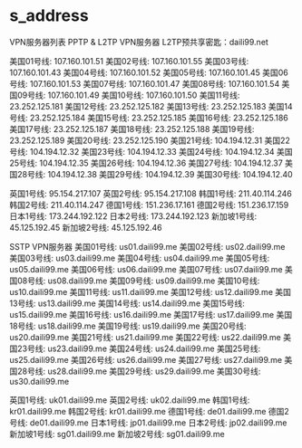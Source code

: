 # s_address
VPN服务器列表
PPTP & L2TP VPN服务器
L2TP预共享密匙：daili99.net

美国01号线: 107.160.101.51
美国02号线: 107.160.101.55
美国03号线: 107.160.101.43
美国04号线: 107.160.101.52
美国05号线: 107.160.101.45
美国06号线: 107.160.101.53
美国07号线: 107.160.101.47
美国08号线: 107.160.101.54
美国09号线: 107.160.101.49
美国10号线: 107.160.101.50
美国11号线: 23.252.125.181
美国12号线: 23.252.125.182
美国13号线: 23.252.125.183
美国14号线: 23.252.125.184
美国15号线: 23.252.125.185
美国16号线: 23.252.125.186
美国17号线: 23.252.125.187
美国18号线: 23.252.125.188
美国19号线: 23.252.125.189
美国20号线: 23.252.125.190
美国21号线: 104.194.12.31
美国22号线: 104.194.12.32
美国23号线: 104.194.12.33
美国24号线: 104.194.12.34
美国25号线: 104.194.12.35
美国26号线: 104.194.12.36
美国27号线: 104.194.12.37
美国28号线: 104.194.12.38
美国29号线: 104.194.12.39
美国30号线: 104.194.12.40

英国1号线: 95.154.217.107
英国2号线: 95.154.217.108
韩国1号线: 211.40.114.246
韩国2号线: 211.40.114.247
德国1号线: 151.236.17.161
德国2号线: 151.236.17.159
日本1号线: 173.244.192.122
日本2号线: 173.244.192.123
新加坡1号线: 45.125.192.45
新加坡2号线: 45.125.192.46

SSTP VPN服务器
美国01号线: us01.daili99.me
美国02号线: us02.daili99.me
美国03号线: us03.daili99.me
美国04号线: us04.daili99.me
美国05号线: us05.daili99.me
美国06号线: us06.daili99.me
美国07号线: us07.daili99.me
美国08号线: us08.daili99.me
美国09号线: us09.daili99.me
美国10号线: us10.daili99.me
美国11号线: us11.daili99.me
美国12号线: us12.daili99.me
美国13号线: us13.daili99.me
美国14号线: us14.daili99.me
美国15号线: us15.daili99.me
美国16号线: us16.daili99.me
美国17号线: us17.daili99.me
美国18号线: us18.daili99.me
美国19号线: us19.daili99.me
美国20号线: us20.daili99.me
美国21号线: us21.daili99.me
美国22号线: us22.daili99.me
美国23号线: us23.daili99.me
美国24号线: us24.daili99.me
美国25号线: us25.daili99.me
美国26号线: us26.daili99.me
美国27号线: us27.daili99.me
美国28号线: us28.daili99.me
美国29号线: us29.daili99.me
美国30号线: us30.daili99.me

英国1号线: uk01.daili99.me
英国2号线: uk02.daili99.me
韩国1号线: kr01.daili99.me
韩国2号线: kr01.daili99.me
德国1号线: de01.daili99.me
德国2号线: de01.daili99.me
日本1号线: jp01.daili99.me
日本2号线: jp02.daili99.me
新加坡1号线: sg01.daili99.me
新加坡2号线: sg01.daili99.me
